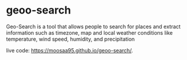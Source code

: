 # geoo-search
Geo-Search is a tool that allows people to search for places and extract information such as timezone, map and local weather conditions like temperature, wind speed, humidity, and precipitation

live code: https://moosaa95.github.io/geoo-search/.
